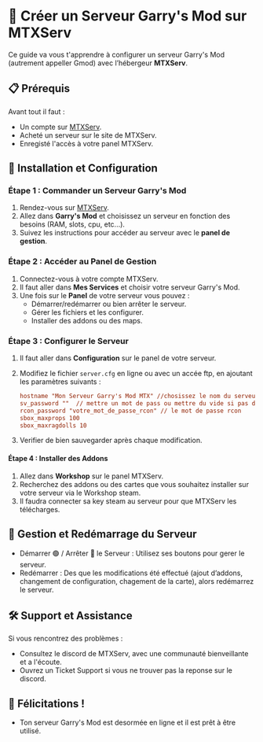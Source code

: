 # 🚀 Créer un Serveur Garry's Mod sur MTXServ

Ce guide va vous t'apprendre à configurer un serveur Garry's Mod (autrement appeller Gmod) avec l’hébergeur **MTXServ**.

## 📋 Prérequis

Avant tout il faut :

- Un compte sur [MTXServ](https://mtxserv.com).
- Acheté un serveur sur le site de MTXServ.
- Enregisté l'accès à votre panel MTXServ.

## 🔧 Installation et Configuration

### Étape 1 : Commander un Serveur Garry's Mod

1. Rendez-vous sur [MTXServ](https://mtxserv.com).
2. Allez dans **Garry's Mod** et choisissez un serveur en fonction des besoins (RAM, slots, cpu, etc...).
3. Suivez les instructions pour accéder au serveur avec le **panel de gestion**.

### Étape 2 : Accéder au Panel de Gestion

1. Connectez-vous à votre compte MTXServ.
2. Il faut aller dans **Mes Services** et choisir votre serveur Garry's Mod.
3. Une fois sur le **Panel** de votre serveur vous pouvez :
   - Démarrer/redémarrer ou bien arrêter le serveur.
   - Gérer les fichiers et les configurer.
   - Installer des addons ou des maps.

### Étape 3 : Configurer le Serveur

1. Il faut aller dans **Configuration** sur le panel de votre serveur.
2. Modifiez le fichier `server.cfg` en ligne ou avec un accée ftp, en ajoutant les paramètres suivants :

   ```cfg
   hostname "Mon Serveur Garry's Mod MTX" //chosissez le nom du serveur
   sv_password ""  // mettre un mot de pass ou mettre du vide si pas de mot de passe
   rcon_password "votre_mot_de_passe_rcon" // le mot de passe rcon
   sbox_maxprops 100
   sbox_maxragdolls 10
   
3. Verifier de bien sauvegarder après chaque modification.

#### Étape 4 : Installer des Addons

1. Allez dans **Workshop** sur le panel MTXServ.
2. Recherchez des addons ou des cartes que vous souhaitez installer sur votre serveur via le Workshop steam.
3. Il faudra connecter sa key steam au serveur pour que MTXServ les télécharges.

## 🔄 Gestion et Redémarrage du Serveur

  - Démarrer 🟢 / Arrêter 🔴 le Serveur : Utilisez ses boutons pour gerer le serveur.
  - Redémarrer : Des que les modifications été effectué (ajout d’addons, changement de configuration, chagement de la carte), alors redémarrez le serveur.
    
## 🛠 Support et Assistance

Si vous rencontrez des problèmes :

  - Consultez le discord de MTXServ, avec une communauté bienveillante et a l'écoute.
  - Ouvrez un Ticket Support si vous ne trouver pas la reponse sur le discord.
    
## 🎉 Félicitations !

  - Ton serveur Garry's Mod est desormée en ligne et il est prêt à être utilisé.
